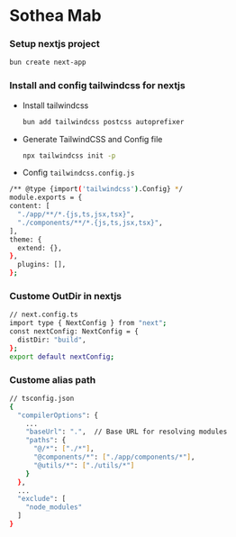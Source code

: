 # Sothea Mab
### Setup nextjs project
```sh
bun create next-app
```

### Install and config tailwindcss for nextjs
 - Install tailwindcss
    ```sh
    bun add tailwindcss postcss autoprefixer
    ```
 - Generate TailwindCSS and Config file
    ```sh
    npx tailwindcss init -p
    ```
 - Config `tailwindcss.config.js`
  ```sh
  /** @type {import('tailwindcss').Config} */
  module.exports = {
  content: [
    "./app/**/*.{js,ts,jsx,tsx}",
    "./components/**/*.{js,ts,jsx,tsx}",
  ],
  theme: {
    extend: {},
  },
    plugins: [],
  };
  ```

### Custome OutDir in nextjs
```sh
// next.config.ts
import type { NextConfig } from "next";
const nextConfig: NextConfig = {
  distDir: "build",
};
export default nextConfig;
```

### Custome alias path
```sh
// tsconfig.json
{
  "compilerOptions": {
    ...
    "baseUrl": ".",  // Base URL for resolving modules
    "paths": {
      "@/*": ["./*"],  
      "@components/*": ["./app/components/*"], 
      "@utils/*": ["./utils/*"]
    }
  },
  ...
  "exclude": [
    "node_modules"
  ]
}
```